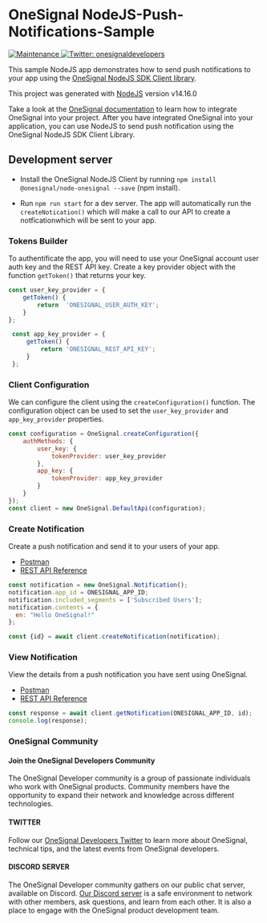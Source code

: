 # OneSignal NodeJS-Push-Notifications-Sample

<p>
  <a href="https://github.com/OneSignal/onesignal-expo-plugin/graphs/commit-activity" target="_blank">
    <img alt="Maintenance" src="https://img.shields.io/badge/Maintained%3F-yes-green.svg" />
  </a>
  <a href="https://twitter.com/onesignaldevs" target="_blank">
    <img alt="Twitter: onesignaldevelopers" src="https://img.shields.io/twitter/follow/onesignaldevs?style=social" />
  </a>
</p>

This sample NodeJS app demonstrates how to send push notifications to your app using the [OneSignal NodeJS SDK Client library](https://github.com/OneSignal/node-onesignal).

This project was generated with [NodeJS](https://nodejs.org/de/blog/release/v14.16.0/) version v14.16.0

Take a look at the [OneSignal documentation](https://documentation.onesignal.com/docs) to learn how to integrate OneSignal into your project. After you have integrated OneSignal into your application, you can use NodeJS to send push notification using the OneSignal NodeJS SDK Client Library.

## Development server

- Install the OneSignal NodeJS Client by running `npm install @onesignal/node-onesignal --save` (npm install).

- Run `npm run start` for a dev server. The app will automatically run the `createNotication()` which will make a call to our API to create a notficationwhich will be sent to your app.

### Tokens Builder

To authentificate the app, you will need to use your OneSignal account user auth key and the REST API key. Create a key provider object with the function `getToken()` that returns your key.

```javascript
const user_key_provider = {
    getToken() {
        return  'ONESIGNAL_USER_AUTH_KEY';
    }
};

 const app_key_provider = {
     getToken() {
         return 'ONESIGNAL_REST_API_KEY';
     }
 };
```

### Client Configuration
We can configure the client using the `createConfiguration()` function. The configuration object can be used to set the `user_key_provider` and `app_key_provider` properties.

```javascript
const configuration = OneSignal.createConfiguration({
    authMethods: {
        user_key: {
            tokenProvider: user_key_provider
        },
        app_key: {
            tokenProvider: app_key_provider
        }
    }
});
const client = new OneSignal.DefaultApi(configuration);
```

### Create Notification

Create a push notification and send it to your users of your app.

- [Postman](https://www.postman.com/onesignaldevs/workspace/onesignal-api/request/16845437-c4f3498f-fd80-4304-a6c1-a3234b923f2c)
- [REST API Reference](https://documentation.onesignal.com/reference#create-notification)

```javascript
const notification = new OneSignal.Notification();
notification.app_id = ONESIGNAL_APP_ID;
notification.included_segments = ['Subscribed Users'];
notification.contents = {
  en: "Hello OneSignal!"
};

const {id} = await client.createNotification(notification);
```
### View Notification

View the details from a push notification you have sent using OneSignal.

- [Postman](https://www.postman.com/onesignaldevs/workspace/onesignal-api/request/16845437-6c96ecf0-5882-4eac-a386-0d0cabc8ecd2)
- [REST API Reference](https://documentation.onesignal.com/reference#view-notification)

```javascript
const response = await client.getNotification(ONESIGNAL_APP_ID, id);
console.log(response);
```

### OneSignal Community

#### Join the OneSignal Developers Community
The OneSignal Developer community is a group of passionate individuals who work with OneSignal products. Community members have the opportunity to expand their network and knowledge across different technologies.

#### TWITTER
Follow our [OneSignal Developers Twitter](https://twitter.com/OneSignalDevs) to learn more about OneSignal, technical tips, and the latest events from OneSignal developers.

#### DISCORD SERVER
The OneSignal Developer community gathers on our public chat server, available on Discord. [Our Discord server](https://discord.gg/EP7gf6Uz7G) is a safe environment to network with other members, ask questions, and learn from each other. It is also a place to engage with the OneSignal product development team.
